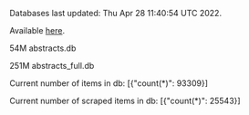 Databases last updated: Thu Apr 28 11:40:54 UTC 2022. 

Available [here](https://github.com/cbeauhilton/ash-db/releases).


54M	abstracts.db

251M	abstracts_full.db

Current number of items in db:
[{"count(*)": 93309}]

Current number of scraped items in db:
[{"count(*)": 25543}]
